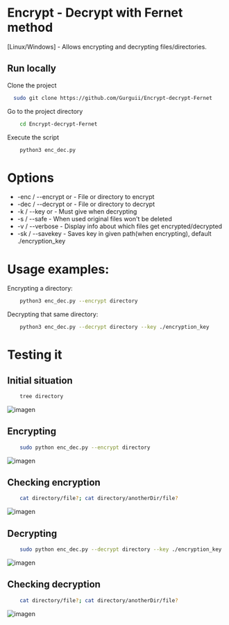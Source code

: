 
# Encrypt - Decrypt with Fernet method

[Linux/Windows] - Allows encrypting and decrypting files/directories.






## Run locally

Clone the project

```bash
  sudo git clone https://github.com/Gurguii/Encrypt-decrypt-Fernet
```
Go to the project directory
```bash
    cd Encrypt-decrypt-Fernet
```
Execute the script
```bash
    python3 enc_dec.py
```
# Options
- -enc / --encrypt <file> or <path-to-file> - File or directory to encrypt 
- -dec / --decrypt <file> or <path-to-file> - File or directory to decrypt 
- -k / --key <Keystring> or <Path-to-key-file> - Must give when decrypting
- -s / --safe - When used original files won't be deleted
- -v / --verbose - Display info about which files get encrypted/decrypted
- -sk / --savekey <path> - Saves key in given path(when encrypting), default ./encryption_key
# Usage examples:
Encrypting a directory:
```bash
    python3 enc_dec.py --encrypt directory
```
Decrypting that same directory:
```bash
    python3 enc_dec.py --decrypt directory --key ./encryption_key
```
# Testing it
## Initial situation
```bash
    tree directory
```
![imagen](https://user-images.githubusercontent.com/101645735/175177942-2afd9191-f90b-46b5-9ebc-08d978b6aa09.png)

## Encrypting
```bash
    sudo python enc_dec.py --encrypt directory
```
 ![imagen](https://user-images.githubusercontent.com/101645735/175178180-9069ca72-ec4e-44a8-b400-61c402b1b72b.png)

## Checking encryption
```bash
    cat directory/file?; cat directory/anotherDir/file?
```
![imagen](https://user-images.githubusercontent.com/101645735/175178309-5044c063-8a47-4b0f-8dcf-8a1a8ffdd00b.png)

## Decrypting
```bash
    sudo python enc_dec.py --decrypt directory --key ./encryption_key
```
![imagen](https://user-images.githubusercontent.com/101645735/175178469-374c8aba-b62f-4fe7-92dd-065c730c6320.png)

## Checking decryption
```bash
    cat directory/file?; cat directory/anotherDir/file?
```
![imagen](https://user-images.githubusercontent.com/101645735/175178553-685c9960-095a-400f-be9e-c22025452786.png)
